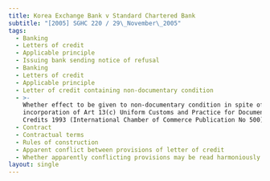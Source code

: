 ```yaml
---
title: Korea Exchange Bank v Standard Chartered Bank
subtitle: "[2005] SGHC 220 / 29\_November\_2005"
tags:
  - Banking
  - Letters of credit
  - Applicable principle
  - Issuing bank sending notice of refusal
  - Banking
  - Letters of credit
  - Applicable principle
  - Letter of credit containing non-documentary condition
  - >-
    Whether effect to be given to non-documentary condition in spite of
    incorporation of Art 13(c) Uniform Customs and Practice for Documentary
    Credits 1993 (International Chamber of Commerce Publication No 500)
  - Contract
  - Contractual terms
  - Rules of construction
  - Apparent conflict between provisions of letter of credit
  - Whether apparently conflicting provisions may be read harmoniously
layout: single
---
```


